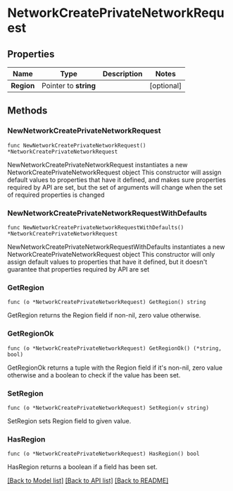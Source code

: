 # NetworkCreatePrivateNetworkRequest

## Properties

Name | Type | Description | Notes
------------ | ------------- | ------------- | -------------
**Region** | Pointer to **string** |  | [optional] 

## Methods

### NewNetworkCreatePrivateNetworkRequest

`func NewNetworkCreatePrivateNetworkRequest() *NetworkCreatePrivateNetworkRequest`

NewNetworkCreatePrivateNetworkRequest instantiates a new NetworkCreatePrivateNetworkRequest object
This constructor will assign default values to properties that have it defined,
and makes sure properties required by API are set, but the set of arguments
will change when the set of required properties is changed

### NewNetworkCreatePrivateNetworkRequestWithDefaults

`func NewNetworkCreatePrivateNetworkRequestWithDefaults() *NetworkCreatePrivateNetworkRequest`

NewNetworkCreatePrivateNetworkRequestWithDefaults instantiates a new NetworkCreatePrivateNetworkRequest object
This constructor will only assign default values to properties that have it defined,
but it doesn't guarantee that properties required by API are set

### GetRegion

`func (o *NetworkCreatePrivateNetworkRequest) GetRegion() string`

GetRegion returns the Region field if non-nil, zero value otherwise.

### GetRegionOk

`func (o *NetworkCreatePrivateNetworkRequest) GetRegionOk() (*string, bool)`

GetRegionOk returns a tuple with the Region field if it's non-nil, zero value otherwise
and a boolean to check if the value has been set.

### SetRegion

`func (o *NetworkCreatePrivateNetworkRequest) SetRegion(v string)`

SetRegion sets Region field to given value.

### HasRegion

`func (o *NetworkCreatePrivateNetworkRequest) HasRegion() bool`

HasRegion returns a boolean if a field has been set.


[[Back to Model list]](../README.md#documentation-for-models) [[Back to API list]](../README.md#documentation-for-api-endpoints) [[Back to README]](../README.md)


